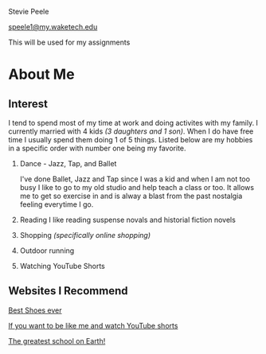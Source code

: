 Stevie Peele

speele1@my.waketech.edu

This will be used for my assignments


# About Me

## Interest
I tend to spend most of my time at work and doing activites with my family. I currently married with 4 kids _(3 daughters and 1 son)_. When I do have free time I usually spend them doing 1 of 5 things. Listed below are my hobbies in a specific order with number one being my favorite. 

1. Dance - Jazz, Tap, and Ballet

   I've done Ballet, Jazz and Tap since I was a kid and when I am not too busy I like to go to my old studio and help teach a class or too. It allows me to get so exercise in and is alway a blast from the past nostalgia feeling everytime I go.
   
3. Reading I like reading suspense novals and historial fiction novels

4. Shopping _(specifically online shopping)_

5. Outdoor running

6. Watching YouTube Shorts  


## Websites I Recommend

[Best Shoes ever](www.nike.com)

[If you want to be like me and watch YouTube shorts](www.youtube.com)

[The greatest school on Earth!](www.waketech.edu)

